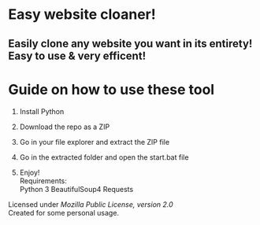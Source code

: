 # Easy website cloaner!  
   
## Easily clone any website you want in its entirety! Easy to use & very efficent!   
  
# Guide on how to use these tool     
    
1. Install Python 
   
2. Download the repo as a ZIP    
 
3. Go in your file explorer and extract the ZIP file 
 
4. Go in the extracted folder and open the start.bat file      
 
5. Enjoy!   
Requirements:   
    Python 3
    BeautifulSoup4
    Requests 
 
Licensed under *Mozilla Public License, version 2.0*    
Created for some personal usage.  